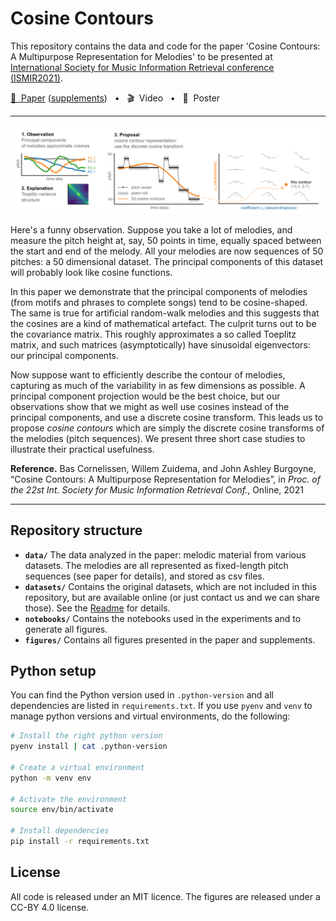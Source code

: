 Cosine Contours
============================================================

This repository contains the data and code for the paper 
'Cosine Contours: A  Multipurpose Representation for Melodies' to be presented at [International Society for Music Information Retrieval conference 
(ISMIR2021)](https://ismir2021.ismir.net/). 

[📖 &nbsp;Paper](documents/paper.pdf) ([supplements](documents/supplements.pdf)) &nbsp; • &nbsp; 🎬 &nbsp;Video &nbsp; • &nbsp; 📜 &nbsp;Poster

----

<img src="figures/teaser/teaser.jpg?raw=true" width="800" 
    title="Three approaches to mode classification in plainchant compared">

Here's a funny observation.
Suppose you take a lot of melodies, and measure the pitch height at, say, 50 points in time, equally spaced between the start and end of the melody.
All your melodies are now sequences of 50 pitches: a 50 dimensional dataset.
The principal components of this dataset will probably look like cosine functions.

In this paper we demonstrate that the principal components of melodies (from motifs and phrases to complete songs) tend to be cosine-shaped.
The same is true for artificial random-walk melodies and this suggests that the cosines are a kind of mathematical artefact.
The culprit turns out to be the covariance matrix.
This roughly approximates a so called Toeplitz matrix, and such matrices (asymptotically) have sinusoidal eigenvectors: our principal components.

Now suppose want to efficiently describe the contour of melodies, capturing as much of the variability in as few dimensions as possible. A principal component projection would be the best choice, but our observations show that we might as well use cosines instead of the principal components, and use a discrete cosine transform. This leads us to propose *cosine contours* which are simply the discrete cosine transforms of the melodies (pitch sequences).
We present three short case studies to illustrate their practical usefulness.

**Reference.**
Bas Cornelissen, Willem Zuidema, and John Ashley Burgoyne, 
“Cosine Contours: A  Multipurpose Representation for Melodies”, in 
*Proc. of the 22st Int. Society for Music Information Retrieval Conf.*, 
Online, 2021

---

Repository structure 
--------------------

- **`data/`** The data analyzed in the paper: melodic material from various datasets. The melodies are all represented as fixed-length pitch sequences (see paper for details), and stored as csv files.
- **`datasets/`** Contains the original datasets, which are not included in this repository, 
but are available online (or just contact us and we can share those). See the
[Readme](datasets/README.md) for details.
- **`notebooks/`** Contains the notebooks used in the experiments and to generate all figures. 
- **`figures/`** Contains all figures presented in the paper and supplements. 

Python setup
------------

You can find the Python version used in `.python-version` and all dependencies 
are listed in `requirements.txt`. If you use `pyenv` and `venv` to manage 
python versions and virtual environments, do the following:

```bash
# Install the right python version
pyenv install | cat .python-version

# Create a virtual environment
python -m venv env

# Activate the environment
source env/bin/activate

# Install dependencies
pip install -r requirements.txt
```

License
-------

All code is released under an MIT licence. The figures are released under a
CC-BY 4.0 license.